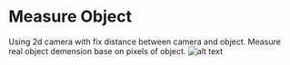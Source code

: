 # Measure Object
Using 2d camera with fix distance between camera and object.
Measure real object demension base on pixels  of object.
![alt text](github.com/vuhuyhop197/Measure_Object/blob/master/picture.png)
